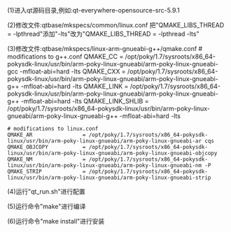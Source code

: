 (1)进入qt源码目录,例如:qt-everywhere-opensource-src-5.9.1

(2)修改文件:qtbase/mkspecs/common/linux.conf
	把"QMAKE_LIBS_THREAD = -lpthread"添加"-lts"改为"QMAKE_LIBS_THREAD = -lpthread -lts"

(3)修改文件:qtbase/mkspecs/linux-arm-gnueabi-g++/qmake.conf
	# modifications to g++.conf
	QMAKE_CC                = /opt/poky/1.7/sysroots/x86_64-pokysdk-linux/usr/bin/arm-poky-linux-gnueabi/arm-poky-linux-gnueabi-gcc -mfloat-abi=hard -lts
	QMAKE_CXX               = /opt/poky/1.7/sysroots/x86_64-pokysdk-linux/usr/bin/arm-poky-linux-gnueabi/arm-poky-linux-gnueabi-g++ -mfloat-abi=hard -lts
	QMAKE_LINK              = /opt/poky/1.7/sysroots/x86_64-pokysdk-linux/usr/bin/arm-poky-linux-gnueabi/arm-poky-linux-gnueabi-g++ -mfloat-abi=hard -lts
	QMAKE_LINK_SHLIB        = /opt/poky/1.7/sysroots/x86_64-pokysdk-linux/usr/bin/arm-poky-linux-gnueabi/arm-poky-linux-gnueabi-g++ -mfloat-abi=hard -lts

	# modifications to linux.conf
	QMAKE_AR                = /opt/poky/1.7/sysroots/x86_64-pokysdk-linux/usr/bin/arm-poky-linux-gnueabi/arm-poky-linux-gnueabi-ar cqs
	QMAKE_OBJCOPY           = /opt/poky/1.7/sysroots/x86_64-pokysdk-linux/usr/bin/arm-poky-linux-gnueabi/arm-poky-linux-gnueabi-objcopy
	QMAKE_NM                = /opt/poky/1.7/sysroots/x86_64-pokysdk-linux/usr/bin/arm-poky-linux-gnueabi/arm-poky-linux-gnueabi-nm -P
	QMAKE_STRIP             = /opt/poky/1.7/sysroots/x86_64-pokysdk-linux/usr/bin/arm-poky-linux-gnueabi/arm-poky-linux-gnueabi-strip

(4)运行"qt_run.sh"进行配置

(5)运行命令"make"进行编译

(6)运行命令"make install"进行安装
